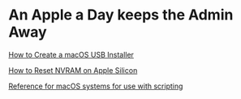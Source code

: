 # An Apple a Day keeps the Admin Away

[How to Create a macOS USB Installer](https://github.com/petrellaperspective/Koitech/blob/main/macOS_KB/creating_a_macOS_USB_installer.md)

[How to Reset NVRAM on Apple Silicon](https://github.com/petrellaperspective/Koitech/blob/main/macOS_KB/macOS_resetting_NVRAM_applesilicon.md)

[Reference for macOS systems for use with scripting](https://github.com/petrellaperspective/Koitech/blob/main/macOS_KB/macOS_systemtool_names.md)
